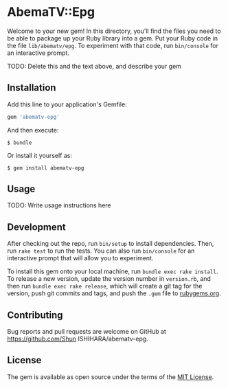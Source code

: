 # AbemaTV::Epg

Welcome to your new gem! In this directory, you'll find the files you need to be able to package up your Ruby library into a gem. Put your Ruby code in the file `lib/abematv/epg`. To experiment with that code, run `bin/console` for an interactive prompt.

TODO: Delete this and the text above, and describe your gem

## Installation

Add this line to your application's Gemfile:

```ruby
gem 'abematv-epg'
```

And then execute:

    $ bundle

Or install it yourself as:

    $ gem install abematv-epg

## Usage

TODO: Write usage instructions here

## Development

After checking out the repo, run `bin/setup` to install dependencies. Then, run `rake test` to run the tests. You can also run `bin/console` for an interactive prompt that will allow you to experiment.

To install this gem onto your local machine, run `bundle exec rake install`. To release a new version, update the version number in `version.rb`, and then run `bundle exec rake release`, which will create a git tag for the version, push git commits and tags, and push the `.gem` file to [rubygems.org](https://rubygems.org).

## Contributing

Bug reports and pull requests are welcome on GitHub at https://github.com/Shun ISHIHARA/abematv-epg.


## License

The gem is available as open source under the terms of the [MIT License](http://opensource.org/licenses/MIT).

